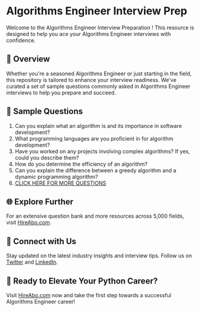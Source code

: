 # Algorithms Engineer Interview Prep

Welcome to the Algorithms Engineer Interview Preparation ! This resource is designed to help you ace your Algorithms Engineer interviews with confidence.

## 🚀 Overview

Whether you're a seasoned Algorithms Engineer or just starting in the field, this repository is tailored to enhance your interview readiness. We've curated a set of sample questions commonly asked in Algorithms Engineer interviews to help you prepare and succeed.

## 📝 Sample Questions

1. Can you explain what an algorithm is and its importance in software development?
2. What programming languages are you proficient in for algorithm development?
3. Have you worked on any projects involving complex algorithms? If yes, could you describe them?
4. How do you determine the efficiency of an algorithm?
5. Can you explain the difference between a greedy algorithm and a dynamic programming algorithm?
6. [CLICK HERE FOR MORE QUESTIONS](https://hireabo.com/job/0_0_88/Algorithms%20Engineer)

## 🌐 Explore Further

For an extensive question bank and more resources across 5,000 fields, visit [HireAbo.com](https://www.hireabo.com).

## 📱 Connect with Us

Stay updated on the latest industry insights and interview tips. Follow us on [Twitter](https://twitter.com/hireabo) and [LinkedIn](https://www.linkedin.com/in/hire-abo-3609972a8/).

## 🚀 Ready to Elevate Your Python Career?

Visit [HireAbo.com](https://www.hireabo.com) now and take the first step towards a successful Algorithms Engineer career!